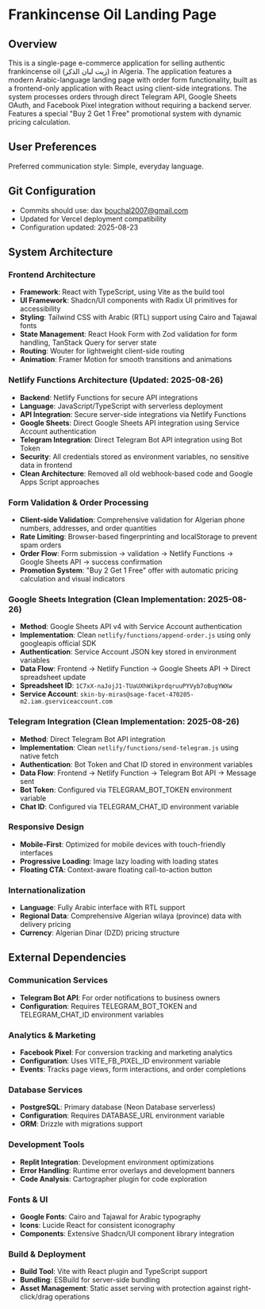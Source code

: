 # Frankincense Oil Landing Page

## Overview

 
This is a single-page e-commerce application for selling authentic frankincense oil (زيت لبان الذكر) in Algeria. The application features a modern Arabic-language landing page with order form functionality, built as a frontend-only application with React using client-side integrations. The system processes orders through direct Telegram API, Google Sheets OAuth, and Facebook Pixel integration without requiring a backend server. Features a special "Buy 2 Get 1 Free" promotional system with dynamic pricing calculation.

## User Preferences

Preferred communication style: Simple, everyday language.

## Git Configuration
- Commits should use: dax <bouchal2007@gmail.com>
- Updated for Vercel deployment compatibility
- Configuration updated: 2025-08-23

## System Architecture

### Frontend Architecture
- **Framework**: React with TypeScript, using Vite as the build tool
- **UI Framework**: Shadcn/UI components with Radix UI primitives for accessibility
- **Styling**: Tailwind CSS with Arabic (RTL) support using Cairo and Tajawal fonts
- **State Management**: React Hook Form with Zod validation for form handling, TanStack Query for server state
- **Routing**: Wouter for lightweight client-side routing
- **Animation**: Framer Motion for smooth transitions and animations

### Netlify Functions Architecture (Updated: 2025-08-26)
- **Backend**: Netlify Functions for secure API integrations
- **Language**: JavaScript/TypeScript with serverless deployment
- **API Integration**: Secure server-side integrations via Netlify Functions
- **Google Sheets**: Direct Google Sheets API integration using Service Account authentication
- **Telegram Integration**: Direct Telegram Bot API integration using Bot Token
- **Security**: All credentials stored as environment variables, no sensitive data in frontend
- **Clean Architecture**: Removed all old webhook-based code and Google Apps Script approaches

### Form Validation & Order Processing
- **Client-side Validation**: Comprehensive validation for Algerian phone numbers, addresses, and order quantities
- **Rate Limiting**: Browser-based fingerprinting and localStorage to prevent spam orders
- **Order Flow**: Form submission → validation → Netlify Functions → Google Sheets API → success confirmation
- **Promotion System**: "Buy 2 Get 1 Free" offer with automatic pricing calculation and visual indicators

### Google Sheets Integration (Clean Implementation: 2025-08-26)
- **Method**: Google Sheets API v4 with Service Account authentication
- **Implementation**: Clean `netlify/functions/append-order.js` using only googleapis official SDK
- **Authentication**: Service Account JSON key stored in environment variables
- **Data Flow**: Frontend → Netlify Function → Google Sheets API → Direct spreadsheet update
- **Spreadsheet ID**: `1C7xX-naJojJ1-TUaUXhWikprdqruuPYVyb7oBugYWXw`
- **Service Account**: `skin-by-miras@sage-facet-470205-m2.iam.gserviceaccount.com`

### Telegram Integration (Clean Implementation: 2025-08-26)
- **Method**: Direct Telegram Bot API integration
- **Implementation**: Clean `netlify/functions/send-telegram.js` using native fetch
- **Authentication**: Bot Token and Chat ID stored in environment variables
- **Data Flow**: Frontend → Netlify Function → Telegram Bot API → Message sent
- **Bot Token**: Configured via TELEGRAM_BOT_TOKEN environment variable
- **Chat ID**: Configured via TELEGRAM_CHAT_ID environment variable

### Responsive Design
- **Mobile-First**: Optimized for mobile devices with touch-friendly interfaces
- **Progressive Loading**: Image lazy loading with loading states
- **Floating CTA**: Context-aware floating call-to-action button

### Internationalization
- **Language**: Fully Arabic interface with RTL support
- **Regional Data**: Comprehensive Algerian wilaya (province) data with delivery pricing
- **Currency**: Algerian Dinar (DZD) pricing structure

## External Dependencies

### Communication Services
- **Telegram Bot API**: For order notifications to business owners
- **Configuration**: Requires TELEGRAM_BOT_TOKEN and TELEGRAM_CHAT_ID environment variables

### Analytics & Marketing
- **Facebook Pixel**: For conversion tracking and marketing analytics
- **Configuration**: Uses VITE_FB_PIXEL_ID environment variable
- **Events**: Tracks page views, form interactions, and order completions

### Database Services
- **PostgreSQL**: Primary database (Neon Database serverless)
- **Configuration**: Requires DATABASE_URL environment variable
- **ORM**: Drizzle with migrations support

### Development Tools
- **Replit Integration**: Development environment optimizations
- **Error Handling**: Runtime error overlays and development banners
- **Code Analysis**: Cartographer plugin for code exploration

### Fonts & UI
- **Google Fonts**: Cairo and Tajawal for Arabic typography
- **Icons**: Lucide React for consistent iconography
- **Components**: Extensive Shadcn/UI component library integration

### Build & Deployment
- **Build Tool**: Vite with React plugin and TypeScript support
- **Bundling**: ESBuild for server-side bundling
- **Asset Management**: Static asset serving with protection against right-click/drag operations